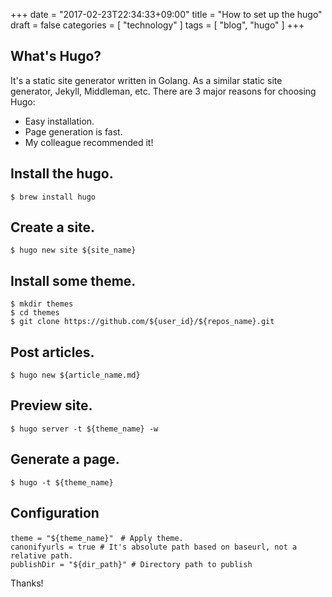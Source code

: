 +++
date = "2017-02-23T22:34:33+09:00"
title = "How to set up the hugo"
draft = false
categories = [ "technology" ]
tags = [ "blog", "hugo" ]
+++

## What's Hugo?

It's a static site generator written in Golang. As a similar static site generator, Jekyll, Middleman, etc.
There are 3 major reasons for choosing Hugo:

- Easy installation.
- Page generation is fast.
- My colleague recommended it!

## Install the hugo.

```
$ brew install hugo
```

## Create a site.

```
$ hugo new site ${site_name}
```

## Install some theme.

```
$ mkdir themes
$ cd themes
$ git clone https://github.com/${user_id}/${repos_name}.git
```


## Post articles.

```
$ hugo new ${article_name.md}
```

## Preview site.

```
$ hugo server -t ${theme_name} -w
```

## Generate a page.

```
$ hugo -t ${theme_name}
```

## Configuration

```
theme = "${theme_name}"　# Apply theme.
canonifyurls = true # It's absolute path based on baseurl, not a relative path.
publishDir = "${dir_path}" # Directory path to publish
```

Thanks!


